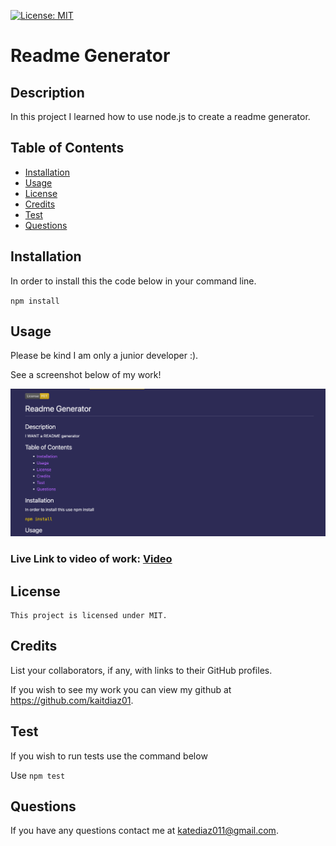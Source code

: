 
  [![License: MIT](https://img.shields.io/badge/License-MIT-yellow.svg)](https://opensource.org/licenses/MIT)

  # Readme Generator

## Description

In this project I learned how to use node.js to create a readme generator.

## Table of Contents 

- [Installation](#installation)
- [Usage](#usage)
- [License](#license)
- [Credits](#credits)
- [Test](#test)
- [Questions](#questions)


## Installation

In order to install this the code below in your command line.

`npm install`

## Usage

Please be kind I am only a junior developer :).

See a screenshot below of my work!
   
![screenshot](./assets/Images/readmescreenshot.png)

### Live Link to video of work: [Video](https://drive.google.com/file/d/1vbApaM9_98wTOovrikS9-mzYnYs1XaW2/view)
   
## License 


    This project is licensed under MIT.

## Credits

List your collaborators, if any, with links to their GitHub profiles.

If you wish to see my work you can view my github at https://github.com/kaitdiaz01.

## Test

If you wish to run tests use the command below

Use `npm test`

## Questions

If you have any questions contact me at katediaz011@gmail.com.
